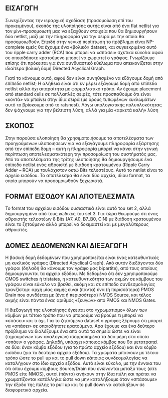 ## ΕΙΣΑΓΩΓΗ

Συνεχίζοντας την ιεραρχική σχεδίαση (προσομοίωση επί του προκειμένου), σκοπός της υλοποίησης αυτής είναι από ένα flat netlist για τον μίνι-προσομοιωτή μας να εξαχθούν στοιχεία που θα δημιουργήσουν δύο netlist, μαζί με την πληροφορία για την σειρά με την οποία θα προσομοιωθούν. Επειδή στην γενική περίπτωση το πρόβλημα είναι NP-complete εμείς θα έχουμε ένα «βολικό» dataset, και συγκεκριμένα αυτό του ripple carry adder (RCA) που μπορεί να «σπάσει» σχετικά εύκολα αφού σε οποιοδήποτε κρατούμενο μπορεί να χωριστεί ο γράφος. Γνωρίζουμε επίσης ότι πρόκειται για ένα συνδυαστικό κύκλωμα που απεικονίζεται στην ιδιαίτερα βολική δομή Directed Acyclical Graph. 

Γιατί το κάνουμε αυτό, αφού δεν είναι συνηθισμένο να εξάγουμε δομή από επίπεδο netlist; Η αλήθεια είναι ότι εν μέρει εξάγουμε δομή από επίπεδο netlist αλλά όχι απαραίτητα με φορμαλιστικό τρόπο. Αν έχουμε placement από standard cells σε πολλαπλές σειρές, τότε προσπαθούμε  ότι είναι «κοντά» να μπαίνει στην ίδια σειρά (με όρους  τυπωμένων κυκλωμάτων αυτό το βρίσκουμε από το ratsnest). Λόγω υπολογιστικής πολυπλοκότητας δεν ψάχνουμε για την βέλτιστη λύση, αλλά για μία «αρκετά καλή» λύση

## ΣΚΟΠΟΣ 

Στην παρούσα υλοποίηση θα χρησιμοποιήσουμε τα αποτελέσματα των προηγούμενων υλοποιησεων για να εξαγάγουμε πληροφορία εξάρτησης από την επίπεδη δομή – αυτή η πληροφορία μπορεί να κάνει στην γενική περίπτωση αποτελεσματικότερη την προσομοίωση του συστήματός μας. Από τα αποτελέσματα της τρίτης υλοποίησης θα δημιουργήσουμε ένα επίπεδο netlist ενός αθροιστή με διάδοση κρατουμένου (Ripple Carry Adder – RCA) με τουλάχιστον οκτώ Bits τελεστέους. Αυτό το netlist είναι το αρχείο εισόδου. Το αποτέλεσμα  θα είναι δύο αρχεία, ιδίου format, τα οποία μπορούν να προσομοιωθούν ξεχωριστά. 

## FORMAT ΕΙΣΟΔΟΥ KAI ΑΠΟΤΕΛΕΣΜΑΤΑ

Το format του αρχείου εισόδου ουσιαστικά είναι αυτό του set 2, αλλά δημιουργημένο από τους κώδικες του set 3. Για τώρα θεωρούμε ότι ένας αθροιστής τελεστέων 8 Bits (A7..A0, B7..B0, CIN) με διάδοση κρατουμένου είναι το ζητούμενο αλλά μπορεί να δοκιμαστεί και με μεγαλύτερους αθροιστές. 

## ΔΟΜΕΣ ΔΕΔΟΜΕΝΩΝ ΚΑΙ ΔΙΕΞΑΓΩΓΗ

Η βασική δομή δεδομένων που χρησιμοποιείται είναι ένας κατευθυντικός μη κυκλικός γράφος (Directed Acyclical Graph). Από αυτόν διεξάγονται δύο γράφοι (δηλαδή θα κάνουμε τον γράφο μας bipartite), από τους οποίους δημιουργουνται τα αρχεία εξόδου. Με δεδομένο ότι δεν χρησιμοποιούμε  CMOS switches ή tristates, η κατευθυντικότητα των ακμών σε κόμβους του γράφου είναι εύκολο να βρεθεί, ακόμη και σε επίπεδο συνδεσμολογίας τρανζίστορ: αρχή μίας ακμής είναι (πάντα) ένα (ή περισσότερα) PMOS Drain που συνδέεται με (ένα ή περισσότερα) NMOS Source, και  τέλος ακμής είναι πάντα ένας αριθμός «ζευγών» από PMOS και NMOS Gates.

Η διεξαγωγή της υλοποίησης έγκειται στο «χρωματισμο» όλων των κόμβων με τέτοιο τρόπο που να μπορούμε να βρούμε τι μπορεί να «σπάσει» και τι όχι. Για το ζητούμενο dataset ο γράφος ξέρουμε ότι μπορεί να «σπάσει» σε οποιοδήποτε κρατούμενο. Άρα έχουμε και ένα δεύτερο πρόβλημα να διαλέξουμε ένα από αυτά τα σημεία ώστε να είναι (τηρουμένων των αναλογιών) ισορροπημένα τα δύο μέρη στα οποία «σπάει» ο γράφος.  Δηλαδή, υπάρχει κάποιος κόμβος που θα μετατραπεί σε δύο: έναν κόμβο εξόδου (για το πρώτο αρχείο εξόδου) και ένα κόμβο εισόδου (για το δεύτερο αρχείο εξόδου). Τα χρώματα μπαίνουν με τέτοιο τρόπο ώστε το pull up και το pull down κάποιας συνδεσμολογίας να καταλήγουν στο ίδιο αρχείο εξόδου. Αυτό είναι εύκολο, με την έννοια του ότι όπου έχουμε κόμβους Source/Drain που ενώνονται μεταξύ τους (είτε PMOS είτε NMOS), αυτοί (πάντα) ανήκουν στην ίδια πύλη και πρέπει να χρωματίζονται κατάλληλα ώστε να μην καταλήξουμε όταν «σπάσουμε» την έξοδο της πύλης το pull up και το pull down να καταλήξουν σε διαφορετικά αρχεία.   

